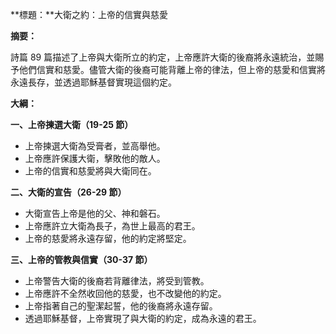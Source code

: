 **標題：**大衛之約：上帝的信實與慈愛

**摘要：**

詩篇 89 篇描述了上帝與大衛所立的約定，上帝應許大衛的後裔將永遠統治，並賜予他們信實和慈愛。儘管大衛的後裔可能背離上帝的律法，但上帝的慈愛和信實將永遠長存，並透過耶穌基督實現這個約定。

**大綱：**

**一、上帝揀選大衛（19-25 節）**
* 上帝揀選大衛為受膏者，並高舉他。
* 上帝應許保護大衛，擊敗他的敵人。
* 上帝的信實和慈愛將與大衛同在。

**二、大衛的宣告（26-29 節）**
* 大衛宣告上帝是他的父、神和磐石。
* 上帝應許立大衛為長子，為世上最高的君王。
* 上帝的慈愛將永遠存留，他的約定將堅定。

**三、上帝的管教與信實（30-37 節）**
* 上帝警告大衛的後裔若背離律法，將受到管教。
* 上帝應許不全然收回他的慈愛，也不改變他的約定。
* 上帝指著自己的聖潔起誓，他的後裔將永遠存留。
* 透過耶穌基督，上帝實現了與大衛的約定，成為永遠的君王。
